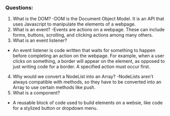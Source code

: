 ### Questions:
1. What is the DOM?
-DOM is the Document Object Model. It is an API that uses Javascript to manipulate the elements of a webpage.
2. What is an event?
-Events are actions on a webpage. These can include forms, buttons, scrolling, and clicking actions among many others. 
3. What is an event listener?
- An event listener is code written that waits for something to happen before completing an action on the webpage. For example, when a user clicks on something, a border will appear on the element, as opposed to just writing code for a border. A specified action must occur first.  
4. Why would we convert a NodeList into an Array?
-NodeLists aren't always compatible with methods, so they have to be converted into an Array to use certain methods like push.
5. What is a component? 
- A reusable block of code used to build elements on a websie, like code for a stylized button or dropdown menu. 
